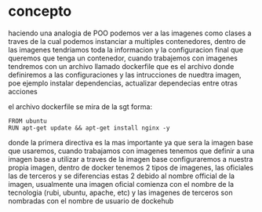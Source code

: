 # concepto

haciendo una analogia de POO podemos ver a las imagenes como clases a traves de la cual podemos instanciar a multiples contenedores, dentro de las imagenes tendriamos toda la informacion y la configuracion final que queremos que tenga un contenedor, cuando trabajemos con imagenes tendremos con un archivo llamado dockerfile que es el archivo donde definiremos a las configuraciones y las intrucciones de nuedtra imagen, poe ejemplo instalar dependencias, actualizar dependecias entre otras acciones

el archivo dockerfile se mira de la sgt forma:

```
FROM ubuntu
RUN apt-get update && apt-get install nginx -y
```

donde la primera directiva es la mas importante ya que sera la imagen base que usaremos, cuando trabajamos con imagenes tenemos que definir a una imagen base a utilizar a traves de la imagen base configuraremos a nuestra propia imagen, dentro de docker tenemos 2 tipos de imagenes, las oficiales las de terceros y se diferencias estas 2 debido al nombre official de la imagen, usualmente una imagen oficial comienza con el nombre de la tecnologia (rubi, ubuntu, apache, etc) y las imagenes de terceros son nombradas con el nombre de usuario de dockehub
